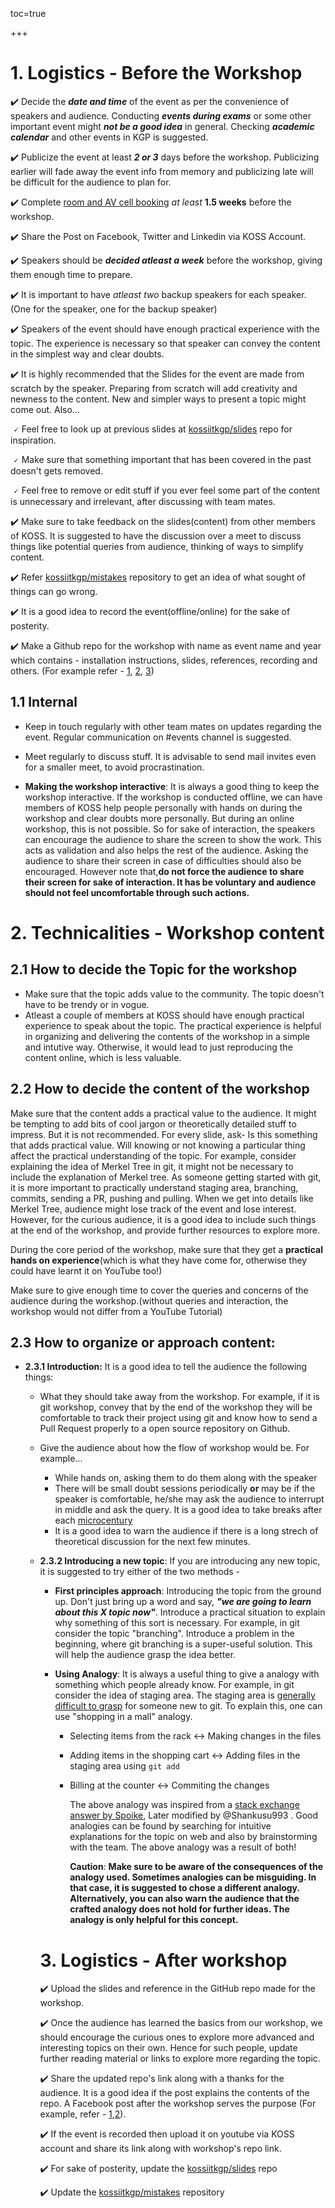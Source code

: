toc=true

+++

# 1. Logistics - Before the Workshop

✔️ Decide the **_date and time_** of the event as per the convenience of speakers and audience. Conducting **_events during exams_** or some other important event might **_not be a good idea_** in general. Checking **_academic calendar_** and other events in KGP is suggested.

✔️ Publicize the event at least **_2 or 3_** days before the workshop. Publicizing earlier will fade away the event info from memory and publicizing late will be difficult for the audience to plan for.

✔️ Complete [room and AV cell booking](../events/room-booking.md) _at least_ **1.5 weeks** before the workshop.

✔️ Share the Post on Facebook, Twitter and Linkedin via KOSS Account.

✔️ Speakers should be **_decided atleast a week_** before the workshop, giving them enough time to prepare.

✔️ It is important to have _atleast two_ backup speakers for each speaker.(One for the speaker, one for the backup speaker)

✔️ Speakers of the event should have enough practical experience with the topic. The experience is necessary so that speaker can convey the content in the simplest way and clear doubts.

✔️ It is highly recommended that the Slides for the event are made from scratch by the speaker.  Preparing from scratch will add creativity and newness to the content. New and simpler ways to present a topic might come out.  Also...

​      🗸 Feel free to look up at previous slides at [kossiitkgp/slides](https://github.com/kossiitkgp/slides) repo for inspiration.

​      🗸 Make sure that something important that has been covered in the past doesn't gets removed.

​      🗸 Feel free to remove or edit stuff if you ever feel some part of the content is unnecessary and irrelevant, after discussing with team mates.

✔️ Make sure to take feedback on the slides(content) from other members of KOSS. It is suggested to have the discussion over a meet to discuss things like potential queries from audience, thinking of ways to simplify content.

✔️ Refer [kossiitkgp/mistakes](https://github.com/kossiitkgp/mistakes) repository to get an idea of what sought of things can go wrong.

✔️ It is a good idea to record the event(offline/online) for the sake of posterity.

✔️ Make a Github repo for the workshop with name as event name and year which contains - installation instructions, slides, references, recording and others. (For example refer - [1](https://github.com/kossiitkgp/git-and-github-workshop-2020), [2](https://github.com/kossiitkgp/REST-APIs-in-Flask-Workshop-2021), [3](https://github.com/kossiitkgp/Linux-Shell-Vim-Workshop-2021))

## 1.1 Internal

- Keep in touch regularly with other team mates on updates regarding the event. Regular communication on #events channel is suggested.
- Meet regularly to discuss stuff. It is advisable to send mail invites even for a smaller meet, to avoid procrastination.

- **Making the workshop interactive**: It is always a good thing to keep the workshop interactive. If the workshop is conducted offline, we can have members of KOSS help people personally with hands on during the workshop and clear doubts more personally. But during an online workshop, this is not possible. So for sake of interaction, the speakers can encourage the audience to share the screen to show the work.  This acts as validation and also helps the rest of the audience. Asking the audience to share their screen in case of difficulties should also be encouraged. However note that,**do not force the audience to share their screen for sake of interaction. It has be voluntary and audience should not feel uncomfortable through such actions.**

# 2. Technicalities - Workshop content

## 2.1 How to decide the Topic for the workshop

- Make sure that the topic adds value to the community. The topic doesn't have to be trendy or in vogue.
- Atleast a couple of members at KOSS should have enough practical experience to speak about the topic. The practical experience is helpful in organizing and delivering the contents of the workshop in a simple and intutive way. Otherwise, it would lead to just reproducing the content online, which is less valuable.

## 2.2 How to decide the content of the workshop

Make sure that the content adds a practical value to the audience. It might be tempting to add bits of cool jargon or theoretically detailed stuff to impress. But it is not recommended. For every slide, ask- Is this something that adds practical value. Will knowing or not knowing a particular thing affect the practical understanding of the topic. For example, consider explaining the idea of Merkel Tree in git, it might not be necessary to include the explanation of Merkel tree. As someone getting started with git, it is more important to practically understand staging area, branching, commits, sending a PR, pushing and pulling. When we get into details like Merkel Tree, audience might lose track of the event and lose interest. However, for the curious audience, it is a good idea to include such things at the end of the workshop, and provide further resources to explore more.

During the core period of the workshop, make sure that they get a **practical hands on experience**(which is what they have come for, otherwise they could have learnt it on YouTube too!)

Make sure to give enough time to cover the queries and concerns of the audience during the workshop.(without queries and interaction, the workshop would not differ from a YouTube Tutorial)

## 2.3 How to organize or approach content:

- **2.3.1 Introduction:** It is a good idea to tell the audience the following things:

  - What they should take away from the workshop. For example, if it is git workshop, convey that by the end of the workshop they will be comfortable to track their project using git and know how to send a Pull Request properly to a open source repository on Github.

  - Give the audience about how the flow of workshop would be. For example...

    - While hands on, asking them to do them along with the speaker
    - There will be small doubt sessions periodically **or** may be if the speaker is comfortable, he/she may ask the audience to interrupt in middle and ask the query. It is a good idea to take breaks after each [microcentury](https://susam.in/blog/microcentury/)
    - It is a good idea to warn the audience if there is a long strech of theoretical discussion for the next few minutes.

  - **2.3.2 Introducing a new topic**: If you are introducing any new topic, it is suggested to try either of the two methods -

    - **First principles approach**: Introducing the topic from the ground up. Don't just bring up a word and say, **_"we are going to learn about this X topic now"_**. Introduce a practical situation to explain why something of this sort is necessary. For example, in git consider the topic "branching". Introduce a problem in the beginning, where git branching is a super-useful solution. This will help the audience grasp the idea better.

    - **Using Analogy**: It is always a useful thing to give a analogy with something which people already know. For  example, in git consider the idea of staging area. The staging area is [generally difficult to grasp](https://github.com/kossiitkgp/mistakes/blob/master/git-workshop.md#git-workshop-2018) for someone new to git. To explain this, one can use "shopping in a mall"  analogy.

      - Selecting items from the rack <-> Making changes in the files

      - Adding items in the shopping cart <-> Adding files in the staging area using `git add `

      - Billing at the counter <-> Commiting the changes

        The above analogy was inspired from a [stack exchange answer by Spoike](https://softwareengineering.stackexchange.com/questions/119782/what-does-stage-mean-in-git), Later modified by @Shankusu993 . Good analogies can be found by searching for intuitive explanations for the topic on web and also by brainstorming with the team. The above analogy was a result of both!

        **Caution**: **Make sure to be aware of the consequences of the analogy used. Sometimes analogies can be misguiding. In that case, it is suggested to chose a different analogy. Alternatively, you can also warn the audience that the crafted analogy does not hold for further ideas. The analogy is only helpful for this concept.**

    # 3.  Logistics - After workshop

    ✔️ Upload the slides and reference in the GitHub repo made for the workshop.

    ✔️ Once the audience has learned the basics from our workshop, we should encourage the curious ones to explore more advanced and interesting topics on their own. Hence for such people, update further reading material or links to explore more regarding the topic.

    ✔️ Share the updated repo's link along with a thanks for the audience. It is a good idea if the post explains the contents of the repo. A Facebook post after the workshop serves the purpose (For example, refer - [1](https://i.imgur.com/IoZsw6r.png),[2](https://i.imgur.com/fHflDQ2.png)).

    ✔️ If the event is recorded then upload it on youtube via KOSS account and share its link along with workshop's repo link.

    ✔️ For sake of posterity, update the [kossiitkgp/slides](kossiitkgp/slides) repo

    ✔️ Update the [kossiitkgp/mistakes](https://github.com/kossiitkgp/mistakes) repository
